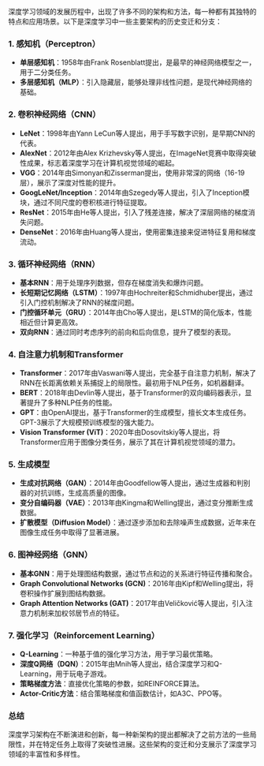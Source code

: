 深度学习领域的发展历程中，出现了许多不同的架构和方法，每一种都有其独特的特点和应用场景。以下是深度学习中一些主要架构的历史变迁和分支：

### 1. 感知机（Perceptron）

- **单层感知机**：1958年由Frank Rosenblatt提出，是最早的神经网络模型之一，用于二分类任务。
- **多层感知机（MLP）**：引入隐藏层，能够处理非线性问题，是现代神经网络的基础。

### 2. 卷积神经网络（CNN）

- **LeNet**：1998年由Yann LeCun等人提出，用于手写数字识别，是早期CNN的代表。
- **AlexNet**：2012年由Alex Krizhevsky等人提出，在ImageNet竞赛中取得突破性成果，标志着深度学习在计算机视觉领域的崛起。
- **VGG**：2014年由Simonyan和Zisserman提出，使用非常深的网络（16-19层），展示了深度对性能的提升。
- **GoogLeNet/Inception**：2014年由Szegedy等人提出，引入了Inception模块，通过不同尺度的卷积核进行特征提取。
- **ResNet**：2015年由He等人提出，引入了残差连接，解决了深层网络的梯度消失问题。
- **DenseNet**：2016年由Huang等人提出，使用密集连接来促进特征复用和梯度流动。

### 3. 循环神经网络（RNN）

- **基本RNN**：用于处理序列数据，但存在梯度消失和爆炸问题。
- **长短期记忆网络（LSTM）**：1997年由Hochreiter和Schmidhuber提出，通过引入门控机制解决了RNN的梯度问题。
- **门控循环单元（GRU）**：2014年由Cho等人提出，是LSTM的简化版本，性能相近但计算更高效。
- **双向RNN**：通过同时考虑序列的前向和后向信息，提升了模型的表现。

### 4. 自注意力机制和Transformer

- **Transformer**：2017年由Vaswani等人提出，完全基于自注意力机制，解决了RNN在长距离依赖关系捕捉上的局限性。最初用于NLP任务，如机器翻译。
- **BERT**：2018年由Devlin等人提出，基于Transformer的双向编码器表示，显著提升了多种NLP任务的性能。
- **GPT**：由OpenAI提出，基于Transformer的生成模型，擅长文本生成任务。GPT-3展示了大规模预训练模型的强大能力。
- **Vision Transformer (ViT)**：2020年由Dosovitskiy等人提出，将Transformer应用于图像分类任务，展示了其在计算机视觉领域的潜力。

### 5. 生成模型

- **生成对抗网络（GAN）**：2014年由Goodfellow等人提出，通过生成器和判别器的对抗训练，生成高质量的图像。
- **变分自编码器（VAE）**：2013年由Kingma和Welling提出，通过变分推断生成数据。
- **扩散模型（Diffusion Model）**：通过逐步添加和去除噪声生成数据，近年来在图像生成任务中取得了显著进展。

### 6. 图神经网络（GNN）

- **基本GNN**：用于处理图结构数据，通过节点和边的关系进行特征传播和聚合。
- **Graph Convolutional Networks (GCN)**：2016年由Kipf和Welling提出，将卷积操作扩展到图结构数据。
- **Graph Attention Networks (GAT)**：2017年由Veličković等人提出，引入注意力机制来加权邻居节点的特征。

### 7. 强化学习（Reinforcement Learning）

- **Q-Learning**：一种基于值的强化学习方法，用于学习最优策略。
- **深度Q网络（DQN）**：2015年由Mnih等人提出，结合深度学习和Q-Learning，用于玩电子游戏。
- **策略梯度方法**：直接优化策略的参数，如REINFORCE算法。
- **Actor-Critic方法**：结合策略梯度和值函数估计，如A3C、PPO等。

### 总结

深度学习架构在不断演进和创新，每一种新架构的提出都解决了之前方法的一些局限性，并在特定任务上取得了突破性进展。这些架构的变迁和分支展示了深度学习领域的丰富性和多样性。